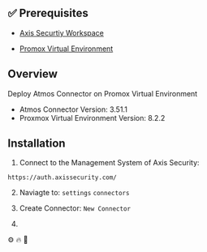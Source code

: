[Promox Virtual Environment]: https://www.proxmox.com/en/
[Axis Security]: https://www.axissecurity.com/schedule-a-demo/
[Axis Securtiy Workspace]: https://auth.axissecurity.com/

## ✅ Prerequisites

- [Axis Securtiy Workspace]

- [Promox Virtual Environment]

## Overview

Deploy Atmos Connector on Promox Virtual Environment
- Atmos Connector Version: 3.51.1
- Proxmox Virtual Environment Version: 8.2.2

## Installation

1) Connect to the Management System of Axis Security:

```text
https://auth.axissecurity.com/
```

2) Naviagte to:
`settings`  `connectors` 

3) Create Connector:
`New Connector`



6) 


⚙️ 🔥 🔨 